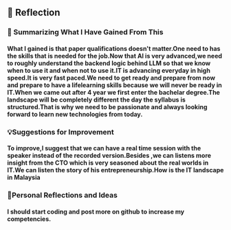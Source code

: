  <h2>🌟 Reflection</h2>  
 <h3> 📘 Summarizing What I Have Gained From This </h3>
<h4>What I gained is that paper qualifications doesn't matter.One need to has the skills that 
is needed for the job.Now that AI is very advanced,we need to roughly understand the backend
logic behind LLM so that we know when to use it and when not to use it.IT is advancing 
everyday in high speed.It is very fast paced.We need to get ready and prepare from now and 
prepare to have a lifelearning skills because we will never be ready in IT.When we came out
after 4 year we first enter the bachelar degree.The landscape will be completely different
the day the syllabus is structured.That is why we need to be passionate and always looking
forward to learn new technologies from today.</h4>

 <h3>💡Suggestions for Improvement </h3>
<h4>To improve,I suggest that we can have a real time session with the speaker instead of the 
recorded version.Besides ,we can listens more insight from the CTO which is very seasoned
about the real worlds in IT.We can listen the story of his entrepreneurship.How is the IT
landscape in Malaysia</h4>

 <h3> 🤔Personal Reflections and Ideas  </h3>
<h4>I should start coding and post more on github to increase my competencies. </h4>
